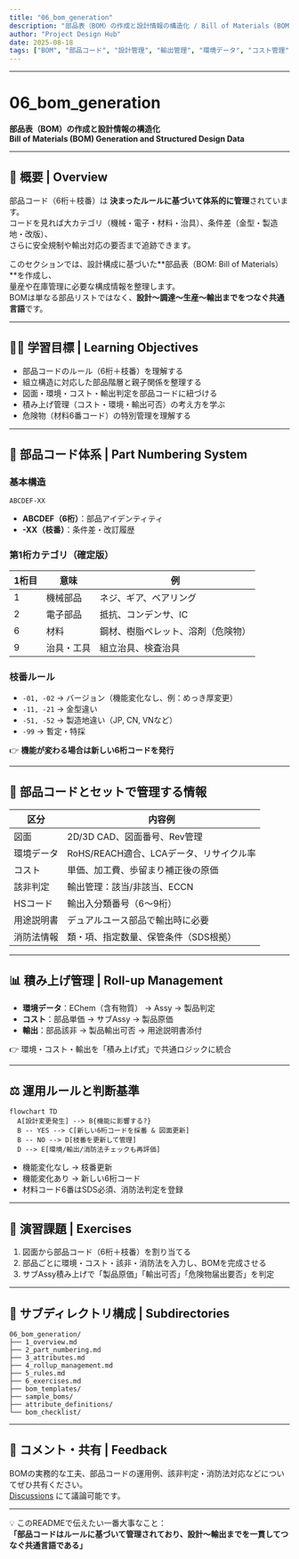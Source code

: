 ```yaml
---
title: "06_bom_generation"
description: "部品表（BOM）の作成と設計情報の構造化 / Bill of Materials (BOM) Generation and Structured Design Data"
author: "Project Design Hub"
date: 2025-08-18
tags: ["BOM", "部品コード", "設計管理", "輸出管理", "環境データ", "コスト管理"]
---
```


---

# 06_bom_generation

**部品表（BOM）の作成と設計情報の構造化**  
**Bill of Materials (BOM) Generation and Structured Design Data**

---

## 📘 概要 | Overview

部品コード（6桁＋枝番）は **決まったルールに基づいて体系的に管理**されています。  
コードを見れば大カテゴリ（機械・電子・材料・治具）、条件差（金型・製造地・改版）、  
さらに安全規制や輸出対応の要否まで追跡できます。  

このセクションでは、設計構成に基づいた**部品表（BOM: Bill of Materials）**を作成し、  
量産や在庫管理に必要な構成情報を整理します。  
BOMは単なる部品リストではなく、**設計〜調達〜生産〜輸出までをつなぐ共通言語**です。  

---

## 🧑‍🏫 学習目標 | Learning Objectives

- 部品コードのルール（6桁＋枝番）を理解する  
- 組立構造に対応した部品階層と親子関係を整理する  
- 図面・環境・コスト・輸出判定を部品コードに紐づける  
- 積み上げ管理（コスト・環境・輸出可否）の考え方を学ぶ  
- 危険物（材料6番コード）の特別管理を理解する  

---

## 🔢 部品コード体系 | Part Numbering System

### 基本構造
```
ABCDEF-XX
```
- **ABCDEF（6桁）**：部品アイデンティティ  
- **-XX（枝番）**：条件差・改訂履歴  

### 第1桁カテゴリ（確定版）
| 1桁目 | 意味       | 例 |
|-------|------------|----|
| 1     | 機械部品   | ネジ、ギア、ベアリング |
| 2     | 電子部品   | 抵抗、コンデンサ、IC |
| 6     | 材料       | 鋼材、樹脂ペレット、溶剤（危険物） |
| 9     | 治具・工具 | 組立治具、検査治具 |

### 枝番ルール
- `-01, -02` → バージョン（機能変化なし、例：めっき厚変更）  
- `-11, -21` → 金型違い  
- `-51, -52` → 製造地違い（JP, CN, VNなど）  
- `-99` → 暫定・特採  

👉 **機能が変わる場合は新しい6桁コードを発行**  

---

## 📎 部品コードとセットで管理する情報

| 区分         | 内容例                                     |
|--------------|--------------------------------------------|
| 図面         | 2D/3D CAD、図面番号、Rev管理               |
| 環境データ   | RoHS/REACH適合、LCAデータ、リサイクル率     |
| コスト       | 単価、加工費、歩留まり補正後の原価         |
| 該非判定     | 輸出管理：該当/非該当、ECCN                |
| HSコード     | 輸出入分類番号（6〜9桁）                   |
| 用途説明書   | デュアルユース部品で輸出時に必要           |
| 消防法情報   | 類・項、指定数量、保管条件（SDS根拠）      |

---

## 📊 積み上げ管理 | Roll-up Management

- **環境データ**：EChem（含有物質） → Assy → 製品判定  
- **コスト**：部品単価 → サブAssy → 製品原価  
- **輸出**：部品該非 → 製品輸出可否 → 用途説明書添付  

👉 環境・コスト・輸出を「積み上げ式」で共通ロジックに統合  

---

## ⚖️ 運用ルールと判断基準

```mermaid
flowchart TD
  A[設計変更発生] --> B{機能に影響する?}
  B -- YES --> C[新しい6桁コードを採番 & 図面更新]
  B -- NO --> D[枝番を更新して管理]
  D --> E[環境/輸出/消防法チェックも再評価]
```

- 機能変化なし → 枝番更新  
- 機能変化あり → 新しい6桁コード  
- 材料コード6番はSDS必須、消防法判定を登録  

---

## 🧪 演習課題 | Exercises

1. 図面から部品コード（6桁＋枝番）を割り当てる  
2. 部品ごとに環境・コスト・該非・消防法を入力し、BOMを完成させる  
3. サブAssy積み上げで「製品原価」「輸出可否」「危険物届出要否」を判定  

---

## 📂 サブディレクトリ構成 | Subdirectories

```text
06_bom_generation/
├── 1_overview.md
├── 2_part_numbering.md
├── 3_attributes.md
├── 4_rollup_management.md
├── 5_rules.md
├── 6_exercises.md
├── bom_templates/          
├── sample_boms/            
├── attribute_definitions/  
└── bom_checklist/          
```

---

## 💬 コメント・共有 | Feedback

BOMの実務的な工夫、部品コードの運用例、該非判定・消防法対応などについてぜひ共有ください。  
[Discussions](https://github.com/Samizo-AITL/EduMecha/discussions) にて議論可能です。  

---

💡 このREADMEで伝えたい一番大事なこと：  
**「部品コードはルールに基づいて管理されており、設計〜輸出までを一貫してつなぐ共通言語である」**
